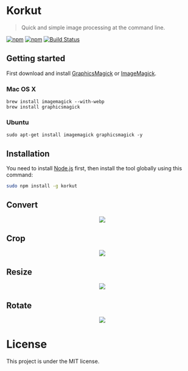 # Korkut
> Quick and simple image processing at the command line.

[![npm](https://img.shields.io/npm/v/korkut.svg)](https://www.npmjs.com/package/korkut)
[![npm](https://img.shields.io/npm/l/korkut.svg)](https://github.com/oguzhaninan/korkut/blob/master/LICENSE)
[![Build Status](https://travis-ci.org/oguzhaninan/korkut.svg?branch=master)](https://travis-ci.org/oguzhaninan/korkut)

## Getting started
First download and install [GraphicsMagick](http://www.graphicsmagick.org/) or [ImageMagick](http://www.imagemagick.org/).

### Mac OS X
    brew install imagemagick --with-webp
    brew install graphicsmagick

### Ubuntu
    sudo apt-get install imagemagick graphicsmagick -y

## Installation
You need to install [Node.js](https://nodejs.org/en/download/) first, then install the tool globally using this command:

```bash
sudo npm install -g korkut
```

## Convert
<p align="center"><img src="https://raw.githubusercontent.com/oguzhaninan/korkut/master/screenshots/convert.gif?raw=true"/></p>

## Crop
<p align="center"><img src="https://raw.githubusercontent.com/oguzhaninan/korkut/master/screenshots/crop.gif?raw=true"/></p>

## Resize
<p align="center"><img src="https://raw.githubusercontent.com/oguzhaninan/korkut/master/screenshots/resize.gif?raw=true"/></p>

## Rotate
<p align="center"><img src="https://raw.githubusercontent.com/oguzhaninan/korkut/master/screenshots/rotate.gif?raw=true"/></p>

# License
This project is under the MIT license.